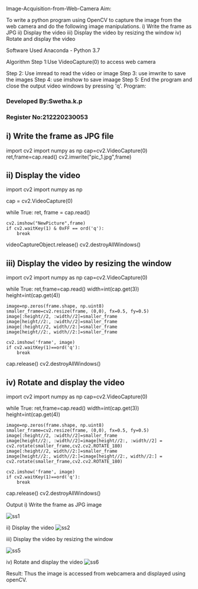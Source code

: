 Image-Acquisition-from-Web-Camera
Aim:

To write a python program using OpenCV to capture the image from the web camera and do the following image manipulations. i) Write the frame as JPG ii) Display the video iii) Display the video by resizing the window iv) Rotate and display the video

Software Used
Anaconda - Python 3.7

Algorithm
Step 1:Use VideoCapture(0) to access web camera

Step 2:
Use imread to read the video or image
Step 3:
use imwrite to save the images
Step 4:
use imshow to save imaage
Step 5:
End the program and close the output video windows by pressing 'q'.
Program:
### Developed By:Swetha.k.p
### Register No:212220230053

## i) Write the frame as JPG file
import cv2
import numpy as np
cap=cv2.VideoCapture(0)
ret,frame=cap.read()
cv2.imwrite("pic_1.jpg",frame)





## ii) Display the video
import cv2
import numpy as np

cap = cv2.VideoCapture(0)


while True:
    ret, frame = cap.read()

    cv2.imshow("NewPicture",frame)
    if cv2.waitKey(1) & 0xFF == ord('q'):
        break

videoCaptureObject.release()
cv2.destroyAllWindows()



## iii) Display the video by resizing the window

import cv2
import numpy as np
cap=cv2.VideoCapture(0)

while True:
    ret,frame=cap.read()
    width=int(cap.get(3))
    height=int(cap.get(4))
    
    image=np.zeros(frame.shape, np.uint8)
    smaller_frame=cv2.resize(frame, (0,0), fx=0.5, fy=0.5)
    image[:height//2, :width//2]=smaller_frame
    image[height//2:, :width//2]=smaller_frame
    image[:height//2, width//2:]=smaller_frame
    image[height//2:, width//2:]=smaller_frame
    
    cv2.imshow('frame', image)
    if cv2.waitKey(1)==ord('q'):
        break
cap.release()
cv2.destroyAllWindows()



## iv) Rotate and display the video
import cv2
import numpy as np
cap=cv2.VideoCapture(0)

while True:
    ret,frame=cap.read()
    width=int(cap.get(3))
    height=int(cap.get(4))
    
    image=np.zeros(frame.shape, np.uint8)
    smaller_frame=cv2.resize(frame, (0,0), fx=0.5, fy=0.5)
    image[:height//2, :width//2]=smaller_frame
    image[height//2:, :width//2]=image[height//2:, :width//2] = cv2.rotate(smaller_frame,cv2.cv2.ROTATE_180)
    image[:height//2, width//2:]=smaller_frame
    image[height//2:, width//2:]=image[height//2:, width//2:] = cv2.rotate(smaller_frame,cv2.cv2.ROTATE_180)
    
    cv2.imshow('frame', image)
    if cv2.waitKey(1)==ord('q'):
        break
cap.release()
cv2.destroyAllWindows()






Output
i) Write the frame as JPG image

![ss1](https://user-images.githubusercontent.com/75235209/161907226-e080c6fe-bfc3-47d9-a940-a0cb5e2f1774.PNG)


ii) Display the video
![ss2](https://user-images.githubusercontent.com/75235209/161907273-e27e2580-7115-49a7-b237-7cc9aedc3124.PNG)


iii) Display the video by resizing the window

![ss5](https://user-images.githubusercontent.com/75235209/161955427-219d4005-53e6-48c2-abd0-57bb4ef573eb.PNG)


iv) Rotate and display the video
![ss6](https://user-images.githubusercontent.com/75235209/161956506-b593175a-4ed8-4311-939a-8a7167261747.PNG)



Result:
Thus the image is accessed from webcamera and displayed using openCV.
